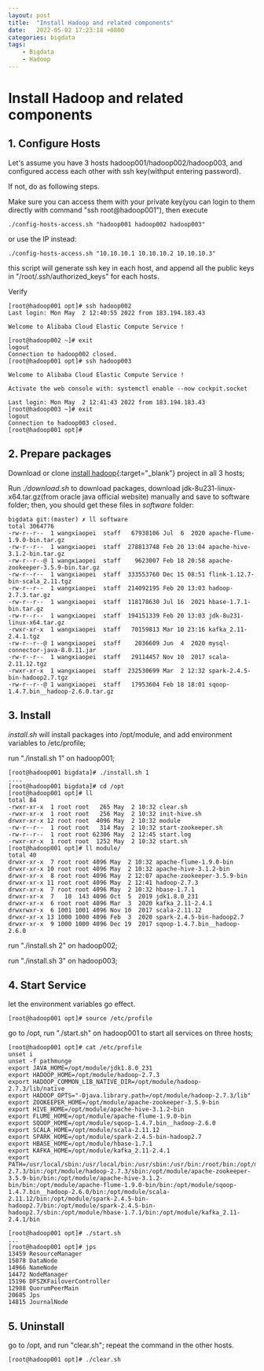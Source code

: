 ```yaml
---
layout: post
title:  "Install Hadoop and related components"
date:   2022-05-02 17:23:18 +0800
categories: bigdata
tags:
    - Bigdata
    - Hadoop
---
```

# Install Hadoop and related components

## 1. Configure Hosts
Let's assume you have 3 hosts  hadoop001/hadoop002/hadoop003, and configured access each other with ssh key(withput entering password).

If not, do as following steps.

Make sure you can access them with your private key(you can login to them directly with command "ssh root@hadoop001"),
then execute
```shell
./config-hosts-access.sh "hadoop001 hadoop002 hadoop003"
```
or use the IP instead:
```shell
./config-hosts-access.sh "10.10.10.1 10.10.10.2 10.10.10.3"
```
this script will generate ssh key in each host, and append all the public keys in "/root/.ssh/authorized_keys" for each hosts.

Verify
```shell
[root@hadoop001 opt]# ssh hadoop002
Last login: Mon May  2 12:40:55 2022 from 183.194.183.43

Welcome to Alibaba Cloud Elastic Compute Service !

[root@hadoop002 ~]# exit
logout
Connection to hadoop002 closed.
[root@hadoop001 opt]# ssh hadoop003

Welcome to Alibaba Cloud Elastic Compute Service !

Activate the web console with: systemctl enable --now cockpit.socket

Last login: Mon May  2 12:41:43 2022 from 183.194.183.43
[root@hadoop003 ~]# exit
logout
Connection to hadoop003 closed.
[root@hadoop001 opt]#
```

## 2. Prepare packages
Download or clone [install hadoop](https://github.com/bournewang/install_hadoop){:target="_blank"} project in all 3 hosts;

Run _./download.sh_ to download packages,
download jdk-8u231-linux-x64.tar.gz(from oracle java official website) manually and save to software folder;
then, you should get these files in _software_ folder:
```shell
bigdata git:(master) ✗ ll software
total 3064776
-rw-r--r--  1 wangxiaopei  staff   67938106 Jul  6  2020 apache-flume-1.9.0-bin.tar.gz
-rw-r--r--  1 wangxiaopei  staff  278813748 Feb 20 13:04 apache-hive-3.1.2-bin.tar.gz
-rw-r--r--@ 1 wangxiaopei  staff    9623007 Feb 18 20:58 apache-zookeeper-3.5.9-bin.tar.gz
-rw-r--r--  1 wangxiaopei  staff  333553760 Dec 15 08:51 flink-1.12.7-bin-scala_2.11.tgz
-rw-r--r--  1 wangxiaopei  staff  214092195 Feb 20 13:03 hadoop-2.7.3.tar.gz
-rw-r--r--  1 wangxiaopei  staff  118178630 Jul 16  2021 hbase-1.7.1-bin.tar.gz
-rw-r--r--  1 wangxiaopei  staff  194151339 Feb 20 13:03 jdk-8u231-linux-x64.tar.gz
-rwxr-xr-x  1 wangxiaopei  staff   70159813 Mar 10 23:16 kafka_2.11-2.4.1.tgz
-rw-r--r--@ 1 wangxiaopei  staff    2036609 Jun  4  2020 mysql-connector-java-8.0.11.jar
-rw-r--r--  1 wangxiaopei  staff   29114457 Nov 10  2017 scala-2.11.12.tgz
-rwxr-xr-x  1 wangxiaopei  staff  232530699 Mar  2 12:32 spark-2.4.5-bin-hadoop2.7.tgz
-rw-r--r--@ 1 wangxiaopei  staff   17953604 Feb 18 18:01 sqoop-1.4.7.bin__hadoop-2.6.0.tar.gz
```

## 3. Install

_install.sh_ will install packages into /opt/module, and add environment variables to /etc/profile;

run "./install.sh 1" on hadoop001;
```shell
[root@hadoop001 bigdata]# ./install.sh 1
....
[root@hadoop001 bigdata]# cd /opt
[root@hadoop001 opt]# ll
total 84
-rwxr-xr-x  1 root root   265 May  2 10:32 clear.sh
-rwxr-xr-x  1 root root   256 May  2 10:32 init-hive.sh
drwxr-xr-x 12 root root  4096 May  2 10:32 module
-rw-r--r--  1 root root   314 May  2 10:32 start-zookeeper.sh
-rw-r--r--  1 root root 62306 May  2 12:45 start.log
-rwxr-xr-x  1 root root  1252 May  2 10:32 start.sh
[root@hadoop001 opt]# ll module/
total 40
drwxr-xr-x  7 root root 4096 May  2 10:32 apache-flume-1.9.0-bin
drwxr-xr-x 10 root root 4096 May  2 10:32 apache-hive-3.1.2-bin
drwxr-xr-x  8 root root 4096 May  2 12:07 apache-zookeeper-3.5.9-bin
drwxr-xr-x 11 root root 4096 May  2 12:41 hadoop-2.7.3
drwxr-xr-x  7 root root 4096 May  2 10:32 hbase-1.7.1
drwxr-xr-x  7   10  143 4096 Oct  5  2019 jdk1.8.0_231
drwxr-xr-x  6 root root 4096 Mar  3  2020 kafka_2.11-2.4.1
drwxrwxr-x  6 1001 1001 4096 Nov 10  2017 scala-2.11.12
drwxr-xr-x 13 1000 1000 4096 Feb  3  2020 spark-2.4.5-bin-hadoop2.7
drwxr-xr-x  9 1000 1000 4096 Dec 19  2017 sqoop-1.4.7.bin__hadoop-2.6.0
```
run "./install.sh 2" on hadoop002;

run "./install.sh 3" on hadoop003;


## 4. Start Service
let the environment variables go effect.
```shell
[root@hadoop001 opt]# source /etc/profile
```
go to /opt, run "./start.sh" on hadoop001 to start all services on three hosts;
```shell
[root@hadoop001 opt]# cat /etc/profile
unset i
unset -f pathmunge
export JAVA_HOME=/opt/module/jdk1.8.0_231
export HADOOP_HOME=/opt/module/hadoop-2.7.3
export HADOOP_COMMON_LIB_NATIVE_DIR=/opt/module/hadoop-2.7.3/lib/native
export HADOOP_OPTS="-Djava.library.path=/opt/module/hadoop-2.7.3/lib"
export ZOOKEEPER_HOME=/opt/module/apache-zookeeper-3.5.9-bin
export HIVE_HOME=/opt/module/apache-hive-3.1.2-bin
export FLUME_HOME=/opt/module/apache-flume-1.9.0-bin
export SQOOP_HOME=/opt/module/sqoop-1.4.7.bin__hadoop-2.6.0
export SCALA_HOME=/opt/module/scala-2.11.12
export SPARK_HOME=/opt/module/spark-2.4.5-bin-hadoop2.7
export HBASE_HOME=/opt/module/hbase-1.7.1
export KAFKA_HOME=/opt/module/kafka_2.11-2.4.1
export PATH=/usr/local/sbin:/usr/local/bin:/usr/sbin:/usr/bin:/root/bin:/opt/module/jdk1.8.0_231/bin:/opt/module/hadoop-2.7.3/bin:/opt/module/hadoop-2.7.3/sbin:/opt/module/apache-zookeeper-3.5.9-bin/bin:/opt/module/apache-hive-3.1.2-bin/bin:/opt/module/apache-flume-1.9.0-bin/bin:/opt/module/sqoop-1.4.7.bin__hadoop-2.6.0/bin:/opt/module/scala-2.11.12/bin:/opt/module/spark-2.4.5-bin-hadoop2.7/bin:/opt/module/spark-2.4.5-bin-hadoop2.7/sbin:/opt/module/hbase-1.7.1/bin:/opt/module/kafka_2.11-2.4.1/bin

[root@hadoop001 opt]# ./start.sh
...
[root@hadoop001 opt]# jps
13459 ResourceManager
15078 DataNode
14966 NameNode
14472 NodeManager
15196 DFSZKFailoverController
12988 QuorumPeerMain
20685 Jps
14815 JournalNode
```

## 5. Uninstall
go to /opt, and run "clear.sh"; repeat the command in the other hosts.
```shell
[root@hadoop001 opt]# ./clear.sh
```
